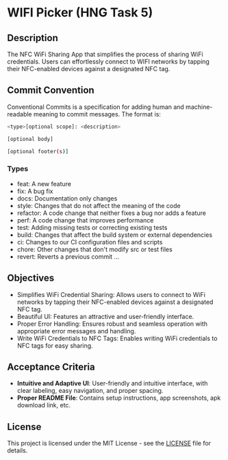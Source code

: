 # WIFI Picker (HNG Task 5)

## Description

The NFC WiFi Sharing App that simplifies the process of sharing WiFi credentials. Users can effortlessly connect to WIFI networks by tapping their NFC-enabled devices against a designated NFC tag.

## Commit Convention

Conventional Commits is a specification for adding human and machine-readable meaning to commit messages. The format is:

```bash
<type>[optional scope]: <description>

[optional body]

[optional footer(s)]
```

### Types

- feat: A new feature
- fix: A bug fix
- docs: Documentation only changes
- style: Changes that do not affect the meaning of the code
- refactor: A code change that neither fixes a bug nor adds a feature
- perf: A code change that improves performance
- test: Adding missing tests or correcting existing tests
- build: Changes that affect the build system or external dependencies
- ci: Changes to our CI configuration files and scripts
- chore: Other changes that don't modify src or test files
- revert: Reverts a previous commit
...

## Objectives

- Simplifies WiFi Credential Sharing: Allows users to connect to WiFi networks by tapping their NFC-enabled devices against a designated NFC tag.
- Beautiful UI: Features an attractive and user-friendly interface.
- Proper Error Handling: Ensures robust and seamless operation with appropriate error messages and handling.
- Write WiFi Credentials to NFC Tags: Enables writing WiFi credentials to NFC tags for easy sharing.

## Acceptance Criteria
- **Intuitive and Adaptive UI**: User-friendly and intuitive interface, with clear labeling, easy navigation, and proper spacing.
- **Proper README File**: Contains setup instructions, app screenshots, apk download link, etc.

## License

This project is licensed under the MIT License - see the [LICENSE](LICENSE) file for details.
